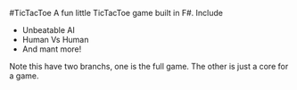 #TicTacToe
A fun little TicTacToe game built in F#. Include


- Unbeatable AI
- Human Vs Human
- And mant more!

Note this have two branchs, one is the full game. The other is just a core for a game.
